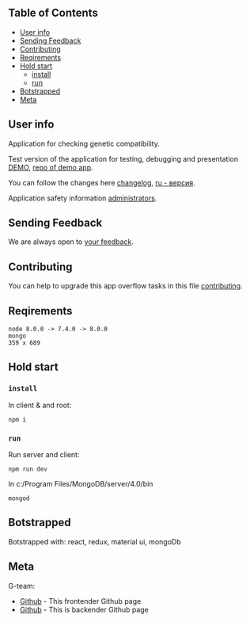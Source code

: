 ## Table of Contents

- [User info](#user-info)
- [Sending Feedback](#sending-feedback)
- [Contributing](contributing)
- [Reqirements](#reqirements)
- [Hold start](#hold-start)
  - [install](#install)
  - [run](#run)
- [Botstrapped](#botstrapped)
- [Meta](#Meta)

## User info

Application for checking genetic compatibility.

Test version of the application for testing, debugging and presentation [DEMO](https://genomus.t.herokuapp.com/), 
[repo of demo app](https://github.com/Barklim/GenomusT).

You can follow the changes here [changelog](https://github.com/Barklim/Genomus/blob/master/CHANGELOG.md), [ru - версия]( https://github.com/Barklim/Genomus/blob/master/CHANGELOG_RU.md).

Application safety information [administrators](https://github.com/Barklim/Genomus/blob/master/CОLLABОRATОR.md).

## Sending Feedback

We are always open to [your feedback](https://github.com/Barklim/Genomus/issues).

## Contributing

You can help to upgrade this app overflow tasks in this file [сontributing](https://github.com/Barklim/Genomus/blob/master/DEV.md).

## Reqirements

	node 8.0.0 -> 7.4.0 -> 8.0.0
	mongo
	359 x 689

## Hold start

### `install`

In client & аnd root:

	npm i 

### `run`

Run server and client:

	npm run dev

In c:/Program Files/MongoDB/server/4.0/bin

	mongod

## Botstrapped

Botstrapped with:
react, redux, material ui, mongoDb

## Meta

G-team:
- [Github](https://Barklim.github.io/rori/) - This frontender Github page
- [Github](https://github.com/mastekator/) - This is backender Github page
